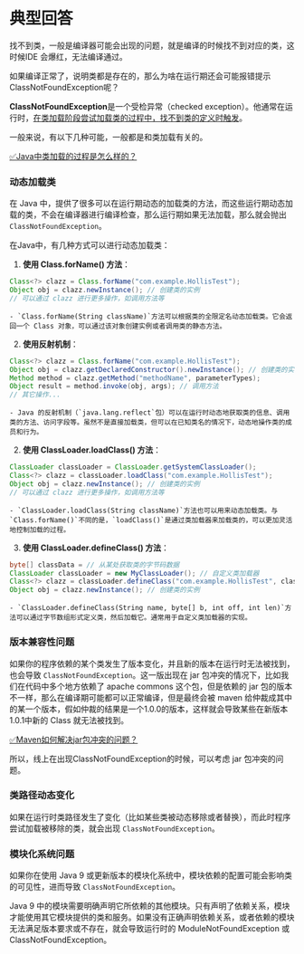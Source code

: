 # 典型回答


找不到类，一般是编译器可能会出现的问题，就是编译的时候找不到对应的类，这时候IDE 会爆红，无法编译通过。



如果编译正常了，说明类都是存在的，那么为啥在运行期还会可能报错提示ClassNotFoundException呢？



**ClassNotFoundException**是一个受检异常（checked exception）。他通常在运行时，<u>在类加载阶段尝试加载类的过程中，找不到类的定义时触发</u>。



一般来说，有以下几种可能，一般都是和类加载有关的。



[✅Java中类加载的过程是怎么样的？](https://www.yuque.com/hollis666/qyhor6/tuikxhaa2urq32ds)



### 动态加载类


在 Java 中，提供了很多可以在运行期动态的加载类的方法，而这些运行期动态加载的类，不会在编译器进行编译检查，那么运行期如果无法加载，那么就会抛出 `ClassNotFoundException`。



在Java中，有几种方式可以进行动态加载类：



1. **使用 Class.forName() 方法**：  


```java
Class<?> clazz = Class.forName("com.example.HollisTest");
Object obj = clazz.newInstance(); // 创建类的实例
// 可以通过 clazz 进行更多操作，如调用方法等
```

    - `Class.forName(String className)`方法可以根据类的全限定名动态加载类。它会返回一个 Class 对象，可以通过该对象创建实例或者调用类的静态方法。



2. **使用反射机制**：  


```java
Class<?> clazz = Class.forName("com.example.HollisTest");
Object obj = clazz.getDeclaredConstructor().newInstance(); // 创建类的实例
Method method = clazz.getMethod("methodName", parameterTypes);
Object result = method.invoke(obj, args); // 调用方法
// 其它操作...
```

    - Java 的反射机制（`java.lang.reflect`包）可以在运行时动态地获取类的信息、调用类的方法、访问字段等。虽然不是直接加载类，但可以在已知类名的情况下，动态地操作类的成员和行为。



2. **使用 ClassLoader.loadClass() 方法**：  


```java
ClassLoader classLoader = ClassLoader.getSystemClassLoader();
Class<?> clazz = classLoader.loadClass("com.example.HollisTest");
Object obj = clazz.newInstance(); // 创建类的实例
// 可以通过 clazz 进行更多操作，如调用方法等
```

    - `ClassLoader.loadClass(String className)`方法也可以用来动态加载类。与`Class.forName()`不同的是，`loadClass()`是通过类加载器来加载类的，可以更加灵活地控制加载的过程。



3. **使用 ClassLoader.defineClass() 方法**：  


```java
byte[] classData = // 从某处获取类的字节码数据
ClassLoader classLoader = new MyClassLoader(); // 自定义类加载器
Class<?> clazz = classLoader.defineClass("com.example.HollisTest", classData, 0, classData.length);
Object obj = clazz.newInstance(); // 创建类的实例
```

    - `ClassLoader.defineClass(String name, byte[] b, int off, int len)`方法可以通过字节数组形式定义类，然后加载它。通常用于自定义类加载器的实现。



### 版本兼容性问题


如果你的程序依赖的某个类发生了版本变化，并且新的版本在运行时无法被找到，也会导致 `ClassNotFoundException`。这一版出现在 jar 包冲突的情况下，比如我们在代码中多个地方依赖了 apache commons 这个包，但是依赖的 jar 包的版本不一样，那么在编译期可能都可以正常编译，但是最终会被 maven 给仲裁成其中的某一个版本，假如仲裁的结果是一个1.0.0的版本，这样就会导致某些在新版本1.0.1中新的 Class 就无法被找到。



[✅Maven如何解决jar包冲突的问题？](https://www.yuque.com/hollis666/qyhor6/vkkiva)



所以，线上在出现ClassNotFoundException的时候，可以考虑 jar 包冲突的问题。



### 类路径动态变化


如果在运行时类路径发生了变化（比如某些类被动态移除或者替换），而此时程序尝试加载被移除的类，就会出现 `ClassNotFoundException`。



### 模块化系统问题
 如果你在使用 Java 9 或更新版本的模块化系统中，模块依赖的配置可能会影响类的可见性，进而导致 `ClassNotFoundException`。



Java 9 中的模块需要明确声明它所依赖的其他模块。只有声明了依赖关系，模块才能使用其它模块提供的类和服务。如果没有正确声明依赖关系，或者依赖的模块无法满足版本要求或不存在，就会导致运行时的 ModuleNotFoundException 或 ClassNotFoundException。



